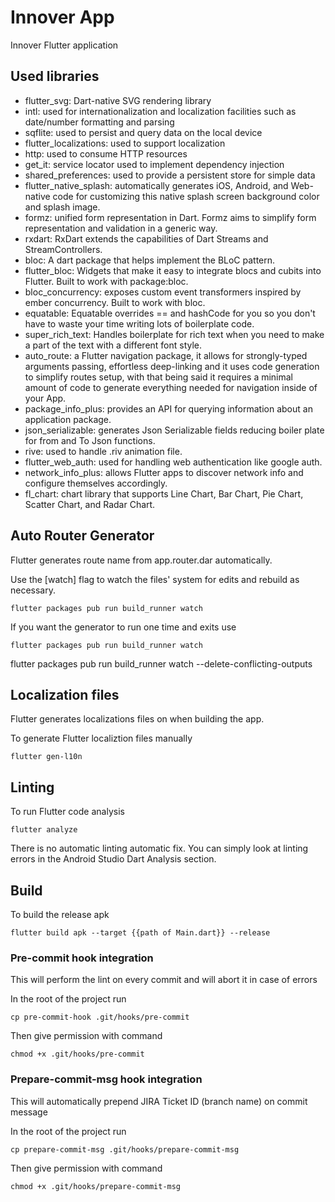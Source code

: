 # Innover App

Innover Flutter application

## Used libraries

- flutter_svg: Dart-native SVG rendering library
- intl: used for internationalization and localization facilities such as date/number formatting and parsing
- sqflite: used to persist and query data on the local device
- flutter_localizations: used to support localization
- http: used to consume HTTP resources
- get_it: service locator used to implement dependency injection
- shared_preferences: used to provide a persistent store for simple data
- flutter_native_splash: automatically generates iOS, Android, and Web-native code for customizing this native splash screen background color and splash image.
- formz: unified form representation in Dart. Formz aims to simplify form representation and validation in a generic way.
- rxdart: RxDart extends the capabilities of Dart Streams and StreamControllers.
- bloc: A dart package that helps implement the BLoC pattern.
- flutter_bloc: Widgets that make it easy to integrate blocs and cubits into Flutter. Built to work with package:bloc.
- bloc_concurrency: exposes custom event transformers inspired by ember concurrency. Built to work with bloc.
- equatable: Equatable overrides == and hashCode for you so you don't have to waste your time writing lots of boilerplate code.
- super_rich_text: Handles boilerplate for rich text when you need to make a part of the text with a different font style.
- auto_route: a Flutter navigation package, it allows for strongly-typed arguments passing, effortless deep-linking and it uses code generation to simplify routes setup, with that being said it requires a minimal amount of code to generate everything needed for navigation inside of your App.
- package_info_plus: provides an API for querying information about an application package.
- json_serializable: generates Json Serializable fields reducing boiler plate for from and To Json functions.
- rive: used to handle .riv animation file.
- flutter_web_auth: used for handling web authentication like google auth.
- network_info_plus: allows Flutter apps to discover network info and configure themselves accordingly.
- fl_chart: chart library that supports Line Chart, Bar Chart, Pie Chart, Scatter Chart, and Radar Chart.

## Auto Router Generator

Flutter generates route name from app.router.dar automatically.

Use the [watch] flag to watch the files' system for edits and rebuild as necessary.
```
flutter packages pub run build_runner watch
```

If you want the generator to run one time and exits use
```
flutter packages pub run build_runner watch
```

flutter packages pub run build_runner watch --delete-conflicting-outputs

## Localization files

Flutter generates localizations files on when building the app.

To generate Flutter localiztion files manually
```
flutter gen-l10n
```

## Linting

To run Flutter code analysis
```
flutter analyze
```

There is no automatic linting automatic fix.
You can simply look at linting errors in the Android Studio Dart Analysis section.

## Build

To build the release apk
```
flutter build apk --target {{path of Main.dart}} --release
```

### Pre-commit hook integration
This will perform the lint on every commit and will abort it in case of errors

In the root of the project run
```
cp pre-commit-hook .git/hooks/pre-commit
```

Then give permission with command
```
chmod +x .git/hooks/pre-commit
```

### Prepare-commit-msg hook integration
This will automatically prepend JIRA Ticket ID (branch name) on commit message

In the root of the project run
```
cp prepare-commit-msg .git/hooks/prepare-commit-msg
```

Then give permission with command
```
chmod +x .git/hooks/prepare-commit-msg
```

